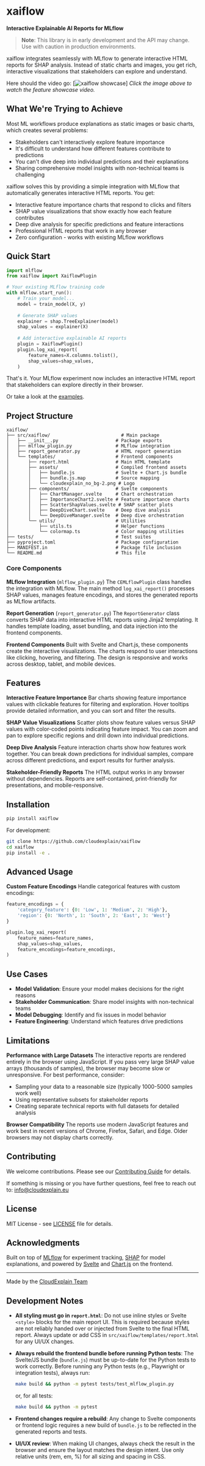 # xaiflow

**Interactive Explainable AI Reports for MLflow**

> **Note**: This library is in early development and the API may change. Use with caution in production environments.

xaiflow integrates seamlessly with MLflow to generate interactive HTML reports for SHAP analysis. Instead of static charts and images, you get rich, interactive visualizations that stakeholders can explore and understand.

Here should the video go:
[![xaiflow showcase]("https://github.com/user-attachments/assets/f508fa6f-ab0f-493d-a892-ed958331e30a")]
*Click the image above to watch the feature showcase video.*

## What We're Trying to Achieve

Most ML workflows produce explanations as static images or basic charts, which creates several problems:
- Stakeholders can't interactively explore feature importance
- It's difficult to understand how different features contribute to predictions
- You can't dive deep into individual predictions and their explanations
- Sharing comprehensive model insights with non-technical teams is challenging

xaiflow solves this by providing a simple integration with MLflow that automatically generates interactive HTML reports. You get:
- Interactive feature importance charts that respond to clicks and filters
- SHAP value visualizations that show exactly how each feature contributes
- Deep dive analysis for specific predictions and feature interactions
- Professional HTML reports that work in any browser
- Zero configuration - works with existing MLflow workflows

## Quick Start

```python
import mlflow
from xaiflow import XaiflowPlugin

# Your existing MLflow training code
with mlflow.start_run():
    # Train your model...
    model = train_model(X, y)
    
    # Generate SHAP values
    explainer = shap.TreeExplainer(model)
    shap_values = explainer(X)
    
    # Add interactive explainable AI reports
    plugin = XaiflowPlugin()
    plugin.log_xai_report(
        feature_names=X.columns.tolist(),
        shap_values=shap_values,
    )
```

That's it. Your MLflow experiment now includes an interactive HTML report that stakeholders can explore directly in their browser.

Or take a look at the [examples](examples).

## Project Structure

```
xaiflow/
├── src/xaiflow/                          # Main package
│   ├── __init__.py                     # Package exports
│   ├── mlflow_plugin.py                # MLflow integration
│   ├── report_generator.py             # HTML report generation
│   └── templates/                      # Frontend components
│       ├── report.html                 # Main HTML template
│       ├── assets/                     # Compiled frontend assets
│       │   ├── bundle.js               # Svelte + Chart.js bundle
│       │   ├── bundle.js.map           # Source mapping
│       │   └── cloudexplain_no_bg-2.png # Logo
│       ├── components/                 # Svelte components
│       │   ├── ChartManager.svelte     # Chart orchestration
│       │   ├── ImportanceChart2.svelte # Feature importance charts
│       │   ├── ScatterShapValues.svelte # SHAP scatter plots
│       │   ├── DeepDiveChart.svelte    # Deep dive analysis
│       │   └── DeepDiveManager.svelte  # Deep dive orchestration
│       └── utils/                      # Utilities
│           ├── utils.ts                # Helper functions
│           └── colormap.ts             # Color mapping utilities
├── tests/                              # Test suites
├── pyproject.toml                      # Package configuration
├── MANIFEST.in                         # Package file inclusion
└── README.md                           # This file
```

### Core Components

**MLflow Integration** (`mlflow_plugin.py`)
The `CEMLflowPlugin` class handles the integration with MLflow. The main method `log_xai_report()` processes SHAP values, manages feature encodings, and stores the generated reports as MLflow artifacts.

**Report Generation** (`report_generator.py`)
The `ReportGenerator` class converts SHAP data into interactive HTML reports using Jinja2 templating. It handles template loading, asset bundling, and data injection into the frontend components.

**Frontend Components**
Built with Svelte and Chart.js, these components create the interactive visualizations. The charts respond to user interactions like clicking, hovering, and filtering. The design is responsive and works across desktop, tablet, and mobile devices.

## Features

**Interactive Feature Importance**
Bar charts showing feature importance values with clickable features for filtering and exploration. Hover tooltips provide detailed information, and you can sort and filter the results.

**SHAP Value Visualizations**
Scatter plots show feature values versus SHAP values with color-coded points indicating feature impact. You can zoom and pan to explore specific regions and drill down into individual predictions.

**Deep Dive Analysis**
Feature interaction charts show how features work together. You can break down predictions for individual samples, compare across different predictions, and export results for further analysis.

**Stakeholder-Friendly Reports**
The HTML output works in any browser without dependencies. Reports are self-contained, print-friendly for presentations, and mobile-responsive.

## Installation

```bash
pip install xaiflow
```

For development:
```bash
git clone https://github.com/cloudexplain/xaiflow
cd xaiflow
pip install -e .
```

## Advanced Usage

**Custom Feature Encodings**
Handle categorical features with custom encodings:

```python
feature_encodings = {
    'category_feature': {0: 'Low', 1: 'Medium', 2: 'High'},
    'region': {0: 'North', 1: 'South', 2: 'East', 3: 'West'}
}

plugin.log_xai_report(
    feature_names=feature_names,
    shap_values=shap_values,
    feature_encodings=feature_encodings,
)
```

## Use Cases

- **Model Validation**: Ensure your model makes decisions for the right reasons
- **Stakeholder Communication**: Share model insights with non-technical teams
- **Model Debugging**: Identify and fix issues in model behavior
- **Feature Engineering**: Understand which features drive predictions

## Limitations

**Performance with Large Datasets**
The interactive reports are rendered entirely in the browser using JavaScript. If you pass very large SHAP value arrays (thousands of samples), the browser may become slow or unresponsive. For best performance, consider:
- Sampling your data to a reasonable size (typically 1000-5000 samples work well)
- Using representative subsets for stakeholder reports
- Creating separate technical reports with full datasets for detailed analysis

**Browser Compatibility**
The reports use modern JavaScript features and work best in recent versions of Chrome, Firefox, Safari, and Edge. Older browsers may not display charts correctly.

## Contributing

We welcome contributions. Please see our [Contributing Guide](CONTRIBUTING.md) for details.

If something is missing or you have further questions, feel free to reach out to: info@cloudexplain.eu

## License

MIT License - see [LICENSE](LICENSE) file for details.

## Acknowledgments

Built on top of [MLflow](https://mlflow.org/) for experiment tracking, [SHAP](https://shap.readthedocs.io/) for model explanations, and powered by [Svelte](https://svelte.dev/) and [Chart.js](https://www.chartjs.org/) on the frontend.

---

Made by the [CloudExplain Team](https://cloudexplain.eu)

## Development Notes

- **All styling must go in `report.html`**: Do not use inline styles or Svelte `<style>` blocks for the main report UI. This is required because styles are not reliably handed over or injected from Svelte to the final HTML report. Always update or add CSS in `src/xaiflow/templates/report.html` for any UI/UX changes.
- **Always rebuild the frontend bundle before running Python tests**: The Svelte/JS bundle (`bundle.js`) must be up-to-date for the Python tests to work correctly. Before running any Python tests (e.g., Playwright or integration tests), always run:

  ```bash
  make build && python -m pytest tests/test_mlflow_plugin.py
  ```
  or, for all tests:
  ```bash
  make build && python -m pytest
  ```
- **Frontend changes require a rebuild**: Any change to Svelte components or frontend logic requires a new build of `bundle.js` to be reflected in the generated reports and tests.
- **UI/UX review**: When making UI changes, always check the result in the browser and ensure the layout matches the design intent. Use only relative units (rem, em, %) for all sizing and spacing in CSS.